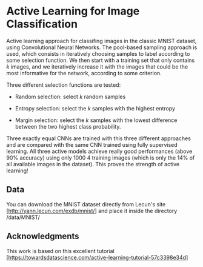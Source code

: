 <h1>Active Learning for Image Classification</h1>

Active learning approach for classifing images in the classic MNIST dataset, using Convolutional Neural Networks. 
The pool-based sampling approach is used, which consists in iteratively choosing samples to label according to some selection 
function. We then start with a training set that only contains $k$ images, and we iteratively increase it with the images that 
could be the most informative for the network, according to some criterion.

Three different selection functions are tested:

- Random selection: select $k$ random samples

- Entropy selection: select the $k$ samples with the highest entropy

- Margin selection: select the $k$ samples with the lowest difference between the two highest class probability.

Three exactly equal CNNs are trained with this three different approaches and are compared with the same CNN trained using
fully supervised learning. All three active models achieve really good performances (above 90% accuracy) using only 1000 4
training images (which is only the 14% of all available images in the dataset). This proves the strength of active learning!

## Data

You can download the MNIST dataset directly from Lecun's site [http://yann.lecun.com/exdb/mnist/] and place it inside the directory
/data/MNIST/

## Acknowledgments

This work is based on this excellent tutorial [https://towardsdatascience.com/active-learning-tutorial-57c3398e34d]
